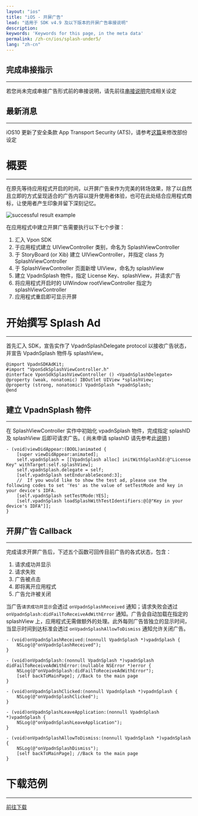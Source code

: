 ```yaml
---
layout: "ios"
title: "iOS - 开屏广告"
lead: "适用于 SDK v4.9 及以下版本的开屏广告串接说明"
description:
keywords: 'Keywords for this page, in the meta data'
permalink: /zh-cn/ios/splash-under5/
lang: "zh-cn"
---
```

## 完成串接指示
---
若您尚未完成串接广告形式前的串接说明，请先前往[串接说明]完成相关设定

## 最新消息
---
iOS10 更新了安全条款 App Transport Security (ATS)，请参考[这篇]来修改部份设定

# 概要
--------
在原先等待应用程式开启的时间，以开屏广告来作为完美的转场效果，除了以自然且立即的方式呈现适合的广告内容以提升使用者体验，也可在此处结合应用程式商标，让使用者产生印象并留下深刻记忆。

<img class="width-400" src="{{site.imgurl}}/Splash_iOS.png" alt="successful result example">

在应用程式中建立开屏广告需要执行以下七个步骤：

1. 汇入 Vpon SDK
2. 于应用程式建立 UIViewController 类别，命名为 SplashViewController
3. 于 StoryBoard (or Xib) 建立 UIViewController，并指定 class 为 SplashViewController
4. 于 SplashViewController 页面新增 UIView，命名为 splashView
5. 建立 VpadnSplash 物件，指定 License Key、splashView，并请求广告
6. 将应用程式开启时的 UIWindow rootViewController 指定为 splashViewController
7. 应用程式重启即可显示开屏

# 开始撰写 Splash Ad
--------
首先汇入 SDK，宣告实作了 VpadnSplashDelegate protocol 以接收广告状态，并宣告 VpadnSplash 物件与 splashView。

```objc
@import VpadnSDKAdKit;
#import "VponSdkSplashViewController.h"
@interface VponSdkSplashViewController () <VpadnSplashDelegate>
@property (weak, nonatomic) IBOutlet UIView *splashView;
@property (strong, nonatomic) VpadnSplash *vpadnSplash;
@end
```

## 建立 VpadnSplash 物件
--------
在 SplashViewController 实作中初始化 vpadnSplash 物件，完成指定 splashID 及 splashView 后即可请求广告。( 尚未申请 splashID 请先参考此[说明] )

```objc
- (void)viewDidAppear:(BOOL)animated {
    [super viewDidAppear:animated];
    self.vpadnSplash = [[VpadnSplash alloc] initWithSplashId:@"License Key" withTarget:self.splashView];
    self.vpadnSplash.delegate = self;
    [self.vpadnSplash setEndurableSecond:3];
    //  If you would like to show the test ad, please use the following codes to set 'Yes' as the value of setTestMode and key in your device's IDFA.
    [self.vpadnSplash setTestMode:YES];
    [self.vpadnSplash loadSplashWithTestIdentifiers:@[@"Key in your device's IDFA"]];
}
```

## 开屏广告 Callback
--------
完成请求开屏广告后，下述五个函数可回传目前广告的各式状态，包含：

1. 请求成功并显示
2. 请求失败
3. 广告被点击
4. 即将离开应用程式
5. 广告允许被关闭

当广告`请求成功并显示`会透过 `onVpadnSplashReceived` 通知；请求失败会透过 `onVpadnSplash:didFailToReceiveAdWithError` 通知。广告会自动加载在指定的 splashView 上，应用程式无需做额外的处理。此外每则广告皆独立的显示时间，当显示时间到达标准会透过 `onVpadnSplashAllowToDismiss` 通知允许关闭广告。

```objc
- (void)onVpadnSplashReceived:(nonnull VpadnSplash *)vpadnSplash {
    NSLog(@"onVpadnSplashReceived");
}

- (void)onVpadnSplash:(nonnull VpadnSplash *)vpadnSplash didFailToReceiveAdWithError:(nullable NSError *)error {
    NSLog(@"onVpadnSplash:didFailToReceiveAdWithError");
    [self backToMainPage]; //Back to the main page
}

- (void)onVpadnSplashClicked:(nonnull VpadnSplash *)vpadnSplash {
    NSLog(@"onVpadnSplashClicked");
}

- (void)onVpadnSplashLeaveApplication:(nonnull VpadnSplash *)vpadnSplash {
    NSLog(@"onVpadnSplashLeaveApplication");
}

- (void)onVpadnSplashAllowToDismiss:(nonnull VpadnSplash *)vpadnSplash {
    NSLog(@"onVpadnSplashDismiss");
    [self backToMainPage]; //Back to the main page
}
```

# 下载范例
--------
[前往下载][1]

[串接说明]: {{site.baseurl}}/zh-cn/integration-guide/
[说明]: {{site.baseurl}}/zh-cn/ios/registration/
[这篇]: {{site.baseurl}}/zh-cn/ios/latest-news/ios9ats/
[1]: {{site.baseurl}}/zh-cn/ios/download/
